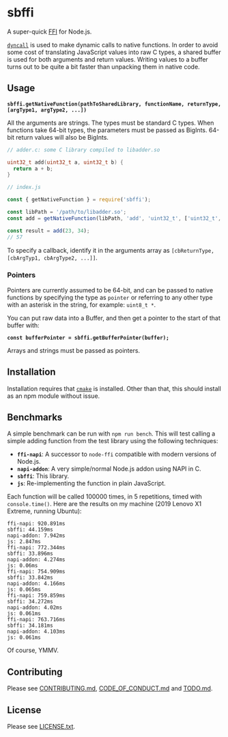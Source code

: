 # sbffi

A super-quick [FFI](https://en.wikipedia.org/wiki/Foreign_function_interface)
for Node.js.

[`dyncall`](https://dyncall.org/) is used to make dynamic calls to native
functions. In order to avoid some cost of translating JavaScript values into raw
C types, a shared buffer is used for both arguments and return values. Writing
values to a buffer turns out to be quite a bit faster than unpacking them in
native code.

## Usage

**`sbffi.getNativeFunction(pathToSharedLibrary, functionName, returnType, [argType1, argType2, ...])`**

All the arguments are strings. The types must be standard C types. When
functions take 64-bit types, the parameters must be passed as BigInts. 64-bit
return values will also be BigInts.

```c
// adder.c: some C library compiled to libadder.so

uint32_t add(uint32_t a, uint32_t b) {
  return a + b;
}
```

```js
// index.js

const { getNativeFunction } = require('sbffi');

const libPath = '/path/to/libadder.so';
const add = getNativeFunction(libPath, 'add', 'uint32_t', ['uint32_t', 'uint32_t']);

const result = add(23, 34);
// 57
```

To specify a callback, identify it in the arguments array as `[cbReturnType,
[cbArgTyp1, cbArgType2, ...]]`.

### Pointers

Pointers are currently assumed to be 64-bit, and can be passed to native
functions by specifying the type as `pointer` or referring to any other type
with an asterisk in the string, for example: `uint8_t *`.

You can put raw data into a Buffer, and then get a pointer to the start of that
buffer with:

**`const bufferPointer = sbffi.getBufferPointer(buffer);`**

Arrays and strings must be passed as pointers.

## Installation

Installation requires that [`cmake`](https://cmake.org/) is installed. Other
than that, this should install as an npm module without issue.

## Benchmarks

A simple benchmark can be run with `npm run bench`. This will test calling a
simple adding function from the test library using the following techniques:

* **`ffi-napi`**: A successor to `node-ffi` compatible with modern versions of
  Node.js.
* **`napi-addon`**: A very simple/normal Node.js addon using NAPI in C.
* **`sbffi`**: This library.
* **`js`**: Re-implementing the function in plain JavaScript.

Each function will be called 100000 times, in 5 repetitions, timed with
`console.time()`. Here are the results on my machine (2019 Lenovo X1 Extreme,
running Ubuntu):

```
ffi-napi: 920.891ms
sbffi: 44.159ms
napi-addon: 7.942ms
js: 2.847ms
ffi-napi: 772.344ms
sbffi: 33.896ms
napi-addon: 4.274ms
js: 0.06ms
ffi-napi: 754.909ms
sbffi: 33.842ms
napi-addon: 4.166ms
js: 0.065ms
ffi-napi: 759.859ms
sbffi: 34.272ms
napi-addon: 4.02ms
js: 0.061ms
ffi-napi: 763.716ms
sbffi: 34.181ms
napi-addon: 4.103ms
js: 0.061ms
```

Of course, YMMV.

## Contributing

Please see [CONTRIBUTING.md](./CONTRIBUTING.md),
[CODE_OF_CONDUCT.md](CODE_OF_CONDUCT.md) and [TODO.md](./TODO.md).

## License

Please see [LICENSE.txt](./LICENSE.txt).
